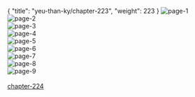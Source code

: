 { "title": "yeu-than-ky/chapter-223", "weight": 223 }
<img src="yeu-than-ky_0223_01-1faf4bff082b7d7f0894b4ee255eae45.webp" alt="page-1" origin="http://1.bp.blogspot.com/-HW_lZNN99Uw/W3Q36YmBOCI/AAAAAAAAFsM/7sc4yjrUKfAY1XjnrgicLstz3AgRkqjyQCLcBGAs/s1600/0001.jpg?imgmax=0"><br/>
<img src="yeu-than-ky_0223_02-51bb4092cc65957107eaba39643303ad.webp" alt="page-2" origin="http://1.bp.blogspot.com/-FL2aENLr3Yc/W3Q36eUSyxI/AAAAAAAAFsI/zZYiGjN-xSQohYxyktQ4XOTWE7ZPwp85wCLcBGAs/s1600/0002.jpg?imgmax=0"><br/>
<img src="yeu-than-ky_0223_03-52d9b7eb38df519b7ba5b80c8fa6a8d0.webp" alt="page-3" origin="http://1.bp.blogspot.com/-xGtBFEsma4k/W3Q36inehKI/AAAAAAAAFsQ/bspfcHEmSKMqejyphq39AvoMyQXZ8fKPgCLcBGAs/s1600/0003.jpg?imgmax=0"><br/>
<img src="yeu-than-ky_0223_04-10b21bb3d1a414612dd5a1e43e34f1ba.webp" alt="page-4" origin="http://1.bp.blogspot.com/-d1ZA0951dTY/W3Q37Zi7lAI/AAAAAAAAFsU/geXSjJfI2R4UX2HnLEuSwmwywyS4HAZXwCLcBGAs/s1600/0004.jpg?imgmax=0"><br/>
<img src="yeu-than-ky_0223_05-04b1e69da7aa2f401355f8654da36b89.webp" alt="page-5" origin="http://1.bp.blogspot.com/-r9LutKjQSwI/W3Q37-zhJMI/AAAAAAAAFsY/7v3BBRiOscY1aY1JFFwN-piPaGrpofWogCLcBGAs/s1600/0005.jpg?imgmax=0"><br/>
<img src="yeu-than-ky_0223_06-682370aea28442b4351d22aa3f92a3e2.webp" alt="page-6" origin="http://1.bp.blogspot.com/-Kr8r2cLinQc/W3Q38XJRwpI/AAAAAAAAFsc/j07rIqQoUTI1nUxiLRED00ZqYFjbpctyQCLcBGAs/s1600/0006.jpg?imgmax=0"><br/>
<img src="yeu-than-ky_0223_07-8b007af76aeeb115cc8beafa4862fa5d.webp" alt="page-7" origin="http://1.bp.blogspot.com/-032q66lgEmw/W3Q38uZlEII/AAAAAAAAFsg/9N0QyTX_ZV4eL7DNyHQyXXZHMgtw0MHRgCLcBGAs/s1600/0007.jpg?imgmax=0"><br/>
<img src="yeu-than-ky_0223_08-8d66eb880b732e6bbc1ecd68a4779e86.webp" alt="page-8" origin="http://1.bp.blogspot.com/-N1nXy810510/W3Q38oucEoI/AAAAAAAAFsk/TPD93oUvejATnIoF2yK_X8KJRUevumMmwCLcBGAs/s1600/0008.jpg?imgmax=0"><br/>
<img src="yeu-than-ky_0223_09-f452e317615e3b3978cb36c035bb3b8e.webp" alt="page-9" origin="http://1.bp.blogspot.com/--NA1XDWq0Tw/W3Q385feqaI/AAAAAAAAFso/dpF-ffeusG00ViMaHz-sosZJ-s19mnGNQCLcBGAs/s1600/0009.jpg?imgmax=0"><br/>
<br/><a class="nextchap" href="/yeu-than-ky/chapter-224">chapter-224</a>
